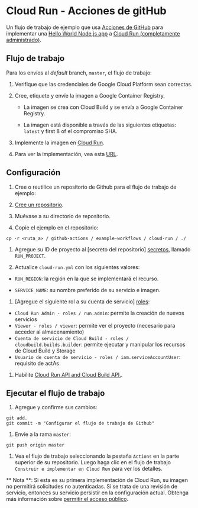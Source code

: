 # Cloud Run - Acciones de gitHub

Un flujo de trabajo de ejemplo que usa [Acciones de GitHub](https://help.github.com/en/categories/automating-your-workflow-with-github-actions) para implementar una [Hello World Node.js app](index.js) a [Cloud Run (completamente administrado)](https://cloud.google.com/run/).

## Flujo de trabajo

Para los envíos al _default_ branch, `master`, el flujo de trabajo:

1. Verifique que las credenciales de Google Cloud Platform sean correctas.

1. Cree, etiquete y envíe la imagen a Google Container Registry.

    * La imagen se crea con Cloud Build y se envía a Google Container Registry.

    * La imagen está disponible a través de las siguientes etiquetas: `latest` y first 8 of
    el compromiso SHA.

1. Implemente la imagen en [Cloud Run](https://cloud.google.com/run/).

1. Para ver la implementación, vea esta [URL](https://unab-software-engineer-run-5m6n7sjhtq-ue.a.run.app).

## Configuración

1. Cree o reutilice un repositorio de Github para el flujo de trabajo de ejemplo:

  1. [Cree un repositorio](https://help.github.com/en/github/creating-cloning-and-archiving-repositories/creating-a-new-repository).

  1. Muévase a su directorio de repositorio.

  1. Copie el ejemplo en el repositorio:
  
  ```
  cp -r <ruta_a> / github-actions / example-workflows / cloud-run / ./
  ```
  
1. Agregue su ID de proyecto al [secreto del repositorio] [secretos], llamado `RUN_PROJECT`.

1. Actualice `cloud-run.yml` con los siguientes valores:

  * `RUN_REGION`: la región en la que se implementará el recurso.

  * `SERVICE_NAME`: su nombre preferido de su servicio e imagen.

1. [Agregue el siguiente rol a su cuenta de servicio] [roles]:

  * `Cloud Run Admin - roles / run.admin`: permite la creación de nuevos servicios
  * `Viewer - roles / viewer`: permite ver el proyecto (necesario para acceder al almacenamiento)
  * `Cuenta de servicio de Cloud Build - roles / cloudbuild.builds.builder`: permite
    ejecutar y manipular los recursos de Cloud Build y Storage
  * `Usuario de cuenta de servicio - roles / iam.serviceAccountUser`: requisito de actAs

1. Habilite [Cloud Run API and Cloud Build API.](https://console.cloud.google.com/flows/enableapi?apiid=cloudbuild.googleapis.com,run.googleapis.com&redirect=https://console.cloud.google.com&_ga=2.248833607.-1346582427.1578963531).

## Ejecutar el flujo de trabajo

1. Agregue y confirme sus cambios:
```
git add.
git commit -m "Configurar el flujo de trabajo de Github"
```

1. Envie a la rama `master`:
```
git push origin master
```

1. Vea el flujo de trabajo seleccionando la pestaña `Actions` en la parte superior de su repositorio.
Luego haga clic en el flujo de trabajo `Construir e implementar en Cloud Run` para ver los detalles.

** Nota **: Si esta es su primera implementación de Cloud Run, su imagen no permitirá
solicitudes no autenticadas. Si se trata de una revisión de servicio, entonces su servicio
persistir en la configuración actual. Obtenga más información sobre [permitir el acceso público](https://cloud.google.com/run/docs/authenticating/public).

[secretos]: https://help.github.com/en/actions/automating-your-workflow-with-github-actions/creating-and-using-encrypted-secrets
[clúster]: https://cloud.google.com/kubernetes-engine/docs/quickstart#create_cluster
[roles]: https://cloud.google.com/iam/docs/granting-roles-to-service-accounts#granting_access_to_a_service_account_for_a_resource
